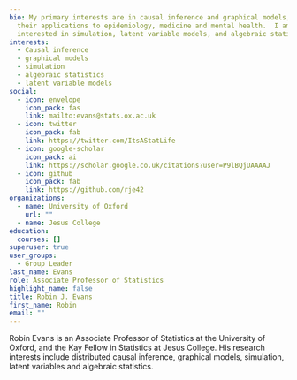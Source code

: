 ```yaml
---
bio: My primary interests are in causal inference and graphical models, and
  their applications to epidemiology, medicine and mental health.  I am also
  interested in simulation, latent variable models, and algebraic statistics.
interests:
  - Causal inference
  - graphical models
  - simulation
  - algebraic statistics
  - latent variable models
social:
  - icon: envelope
    icon_pack: fas
    link: mailto:evans@stats.ox.ac.uk
  - icon: twitter
    icon_pack: fab
    link: https://twitter.com/ItsAStatLife
  - icon: google-scholar
    icon_pack: ai
    link: https://scholar.google.co.uk/citations?user=P9lBQjUAAAAJ
  - icon: github
    icon_pack: fab
    link: https://github.com/rje42
organizations:
  - name: University of Oxford
    url: ""
  - name: Jesus College
education:
  courses: []
superuser: true
user_groups:
  - Group Leader
last_name: Evans
role: Associate Professor of Statistics
highlight_name: false
title: Robin J. Evans
first_name: Robin
email: ""
---
```

Robin Evans is an Associate Professor of Statistics at the University of Oxford, and the Kay Fellow in Statistics at Jesus College. His research interests include distributed causal inference, graphical models, simulation, latent variables and algebraic statistics.
